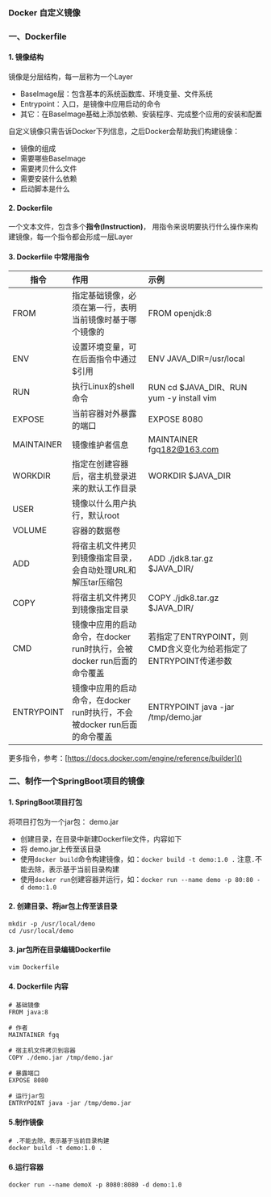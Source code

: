 ### Docker 自定义镜像
### 一、Dockerfile 
#### 1. 镜像结构
镜像是分层结构，每一层称为一个Layer
* BaseImage层：包含基本的系统函数库、环境变量、文件系统
* Entrypoint：入口，是镜像中应用启动的命令
* 其它：在BaseImage基础上添加依赖、安装程序、完成整个应用的安装和配置

自定义镜像只需告诉Docker下列信息，之后Docker会帮助我们构建镜像：
* 镜像的组成
* 需要哪些BaseImage
* 需要拷贝什么文件
* 需要安装什么依赖
* 启动脚本是什么


#### 2. Dockerfile
一个文本文件，包含多个**指令(Instruction)**， 用指令来说明要执行什么操作来构建镜像，每一个指令都会形成一层Layer


#### 3. Dockerfile 中常用指令
| 指令         | 作用                                             | 示例                                          |
|------------|:-----------------------------------------------|:--------------------------------------------|
| FROM       | 指定基础镜像，必须在第一行，表明当前镜像时基于哪个镜像的                   | FROM openjdk:8                              |
| ENV        | 设置环境变量，可在后面指令中通过$引用                            | ENV JAVA_DIR=/usr/local                     |
| RUN        | 执行Linux的shell命令                                | RUN cd $JAVA_DIR、RUN yum -y install vim     |
| EXPOSE     | 当前容器对外暴露的端口                                    | EXPOSE 8080                                 |
| MAINTAINER | 镜像维护者信息                                        | MAINTAINER fgq<182@163.com>                 |
| WORKDIR    | 指定在创建容器后，宿主机登录进来的默认工作目录                        | WORKDIR $JAVA_DIR                           |
| USER       | 镜像以什么用户执行，默认root                               |                                             |
| VOLUME     | 容器的数据卷                                         ||
| ADD        | 将宿主机文件拷贝到镜像指定目录，会自动处理URL和解压tar压缩包              | ADD ./jdk8.tar.gz $JAVA_DIR/                |
| COPY       | 将宿主机文件拷贝到镜像指定目录                                | COPY ./jdk8.tar.gz $JAVA_DIR/               |
| CMD        | 镜像中应用的启动命令，在docker run时执行，会被docker run后面的命令覆盖  | 若指定了ENTRYPOINT，则CMD含义变化为给若指定了ENTRYPOINT传递参数 |
| ENTRYPOINT | 镜像中应用的启动命令，在docker run时执行，不会被docker run后面的命令覆盖 | ENTRYPOINT java -jar /tmp/demo.jar          |

更多指令，参考：[https://docs.docker.com/engine/reference/builder]()



### 二、制作一个SpringBoot项目的镜像
#### 1. SpringBoot项目打包
将项目打包为一个jar包： demo.jar

* 创建目录，在目录中新建Dockerfile文件，内容如下
* 将 demo.jar上传至该目录
* 使用`docker build`命令构建镜像，如：`docker build -t demo:1.0 .` 注意`.`不能去除，表示基于当前目录构建
* 使用`docker run`创建容器并运行，如：`docker run --name demo -p 80:80 -d demo:1.0`

#### 2. 创建目录、将jar包上传至该目录
```
mkdir -p /usr/local/demo
cd /usr/local/demo
```

#### 3. jar包所在目录编辑Dockerfile
```
vim Dockerfile
```

#### 4. Dockerfile 内容
```
# 基础镜像
FROM java:8

# 作者
MAINTAINER fgq

# 宿主机文件拷贝到容器
COPY ./demo.jar /tmp/demo.jar

# 暴露端口
EXPOSE 8080

# 运行jar包
ENTRYPOINT java -jar /tmp/demo.jar
```


#### 5.制作镜像
```
# .不能去除，表示基于当前目录构建
docker build -t demo:1.0 . 
```


#### 6.运行容器
```
docker run --name demoX -p 8080:8080 -d demo:1.0
```